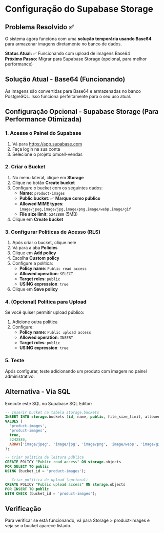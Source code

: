 # Configuração do Supabase Storage

## Problema Resolvido ✅
O sistema agora funciona com uma **solução temporária usando Base64** para armazenar imagens diretamente no banco de dados.

**Status Atual:** ✅ Funcionando com upload de imagens Base64  
**Próximo Passo:** Migrar para Supabase Storage (opcional, para melhor performance)

## Solução Atual - Base64 (Funcionando)
As imagens são convertidas para Base64 e armazenadas no banco PostgreSQL. Isso funciona perfeitamente para o seu uso atual.

## Configuração Opcional - Supabase Storage (Para Performance Otimizada)

### 1. Acesse o Painel do Supabase
1. Vá para https://app.supabase.com
2. Faça login na sua conta
3. Selecione o projeto pmcell-vendas

### 2. Criar o Bucket
1. No menu lateral, clique em **Storage**
2. Clique no botão **Create bucket**
3. Configure o bucket com os seguintes dados:
   - **Name**: `product-images`
   - **Public bucket**: ✅ **Marque como público**
   - **Allowed MIME types**: `image/jpeg,image/jpg,image/png,image/webp,image/gif`
   - **File size limit**: `5242880` (5MB)
4. Clique em **Create bucket**

### 3. Configurar Políticas de Acesso (RLS)
1. Após criar o bucket, clique nele
2. Vá para a aba **Policies**
3. Clique em **Add policy**
4. Escolha **Custom policy**
5. Configure a política:
   - **Policy name**: `Public read access`
   - **Allowed operation**: `SELECT`
   - **Target roles**: `public`
   - **USING expression**: `true`
6. Clique em **Save policy**

### 4. (Opcional) Política para Upload
Se você quiser permitir upload público:
1. Adicione outra política
2. Configure:
   - **Policy name**: `Public upload access`
   - **Allowed operation**: `INSERT`
   - **Target roles**: `public`
   - **USING expression**: `true`

### 5. Teste
Após configurar, teste adicionando um produto com imagem no painel administrativo.

## Alternativa - Via SQL
Execute este SQL no Supabase SQL Editor:

```sql
-- Inserir bucket na tabela storage.buckets
INSERT INTO storage.buckets (id, name, public, file_size_limit, allowed_mime_types)
VALUES (
  'product-images',
  'product-images', 
  true,
  5242880,
  ARRAY['image/jpeg', 'image/jpg', 'image/png', 'image/webp', 'image/gif']
);

-- Criar política de leitura pública
CREATE POLICY "Public read access" ON storage.objects
FOR SELECT TO public
USING (bucket_id = 'product-images');

-- Criar política de upload (opcional)
CREATE POLICY "Public upload access" ON storage.objects
FOR INSERT TO public
WITH CHECK (bucket_id = 'product-images');
```

## Verificação
Para verificar se está funcionando, vá para Storage > product-images e veja se o bucket aparece listado.